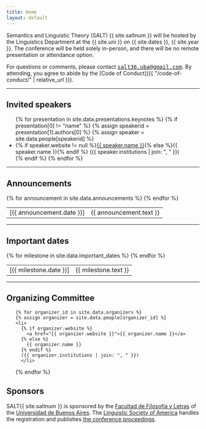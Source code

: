 ```yaml
---
title: Home
layout: default
---
```


Semantics and Linguistic Theory (SALT) {{ site.saltnum }} will be hosted by the Linguistics Department at the {{ site.uni }} on {{ site.dates }}, {{ site.year }}. The conference will be held solely in-person, and there will be no remote presentation or attendance option.

For questions or comments, please contact <span style="font-family: monospace">[salt36.uba@gmail.com](mailto:salt36.uba@gmail.com)</span>. By attending, you agree to abide by the [Code of Conduct]({{ "/code-of-conduct/" | relative_url }}).

<hr/>

## Invited speakers

<ul id="speakers">
  {% for presentation in site.data.presentations.keynotes %}
    {% if presentation[0] != "name" %}
      {% assign speakerid = presentation[1].authors[0] %}
      {% assign speaker = site.data.people[speakerid] %}
      <li>
        {% if speaker.website != null %}<a href="{{ speaker.website }}">{{ speaker.name }}</a>{% else %}{{ speaker.name }}{% endif %} ({{ speaker.institutions | join: ", " }})
      </li>
    {% endif %}
  {% endfor %}
</ul>

<hr/>

## Announcements

<table class="announce">
  <tbody>
    {% for announcement in site.data.announcements %}
    <tr>
      <td class="time">
        [{{ announcement.date }}]
      </td>
      <td>
        {{ announcement.text }}
      </td>
    </tr>
    {% endfor %}
  </tbody>
</table>
<!-- <hr style="border-style: dashed; border-color: #eae9e6"> -->

<hr/>

## Important dates

<table class="announce">
  <tbody>
    {% for milestone in site.data.important_dates %}
    <tr>
      <td class="time">
        [{{ milestone.date }}]
      </td>
      <td>
        {{ milestone.text }}
      </td>
    </tr>
    {% endfor %}
  </tbody>
</table>

<hr/>

## Organizing Committee

<ul id="speakers">

    {% for organizer_id in site.data.organizers %}
    {% assign organizer = site.data.people[organizer_id] %}
    <li>
      {% if organizer.website %}
        <a href="{{ organizer.website }}">{{ organizer.name }}</a>
      {% else %}
        {{ organizer.name }}
      {% endif %}
      ({{ organizer.institutions | join: ", " }})
      </li>
  {% endfor %}
</ul>

## Sponsors

SALT{{ site.saltnum }} is sponsored by the [Facultad de Filosofía y Letras](https://filo.uba.ar/) of the [Universidad de Buenos Aires](https://uba.ar/). The [Linguistic Society of America](https://www.lsadc.org/) handles the registration and publishes [the conference proceedings](https://journals.linguisticsociety.org/proceedings/index.php/SALT).
